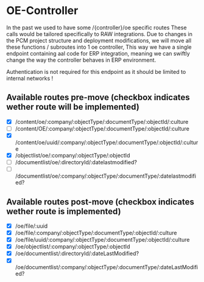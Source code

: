 # OE-Controller

In the past we used to have some /{controller}/oe specific routes
These calls would be tailored specifically to RAW integrations.
Due to changes in the PCM project structure and deployment modifications, we will move all these functions / subroutes into 1 oe controller,
This way we have a single endpoint containing aal code for ERP integration, meaning we can swiftly change the way the controller behaves in ERP environment.

Authentication is not required for this endpoint as it should be limited to internal networks !

## Available routes pre-move (checkbox indicates wether route will be implemented)
- [x] /content/oe/:company/:objectType/:documentType/:objectId/:culture
- [ ] /content/OE/:company/:objectType/:documentType/:objectId/:culture
- [x] /content/oe/uuid/:company/:objectType/:documentType/:objectId/:culture
- [x] /objectlist/oe/:company/:objectType/:objectId
- [ ] /documentlist/oe/:directoryId/:datelastmodified?
- [ ] /documentlist/oe/:company/:objectType/:documentType/:datelastmodified?

## Available routes post-move (checkbox indicates wether route is implemented)
- [x] /oe/file/:uuid
- [x] /oe/file/:company/:objectType/:documentType/:objectId/:culture
- [x] /oe/file/uuid/:company/:objectType/:documentType/:objectId/:culture
- [x] /oe/objectlist/:company/:objectType/:objectId
- [x] /oe/documentlist/:directoryId/:dateLastModified?
- [x] /oe/documentlist/:company/:objectType/:documentType/:dateLastModified?